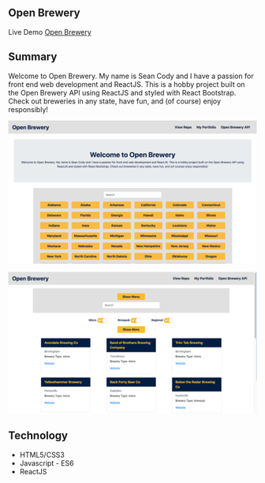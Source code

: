 ## Open Brewery

Live Demo [Open Brewery](https://open-brewery.herokuapp.com/)


## Summary
Welcome to Open Brewery. My name is Sean Cody and I have a passion for front end web development and ReactJS. This is a hobby project built on the Open Brewery API using ReactJS and styled with React Bootstrap. Check out breweries in any state, have fun, and (of course) enjoy responsibly!

![Open Brewery Screenshot](public/open-brewery-screenshot.png?raw=true)

![Open Brewery Screenshot](public/open-brewery-screenshot1.png?raw=true)

## Technology

- HTML5/CSS3
- Javascript - ES6
- ReactJS

